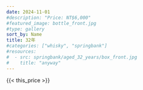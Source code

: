 ```yaml
---
date: 2024-11-01
#description: "Price: NT$6,000"
#featured_image: bottle_front.jpg
#type: gallery
sort_by: Name
title: 32年
#categories: ["whisky", "springbank"]
#resources:
#  - src: springbank/aged_32_years/box_front.jpg
#    title: "anyway"
---
```

{{< this_price >}}
